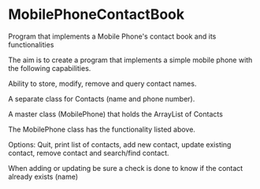 # MobilePhoneContactBook
Program that implements a Mobile Phone's contact book and its functionalities

The aim is to create a program that implements a simple mobile phone with the following capabilities.

Ability to store, modify, remove and query contact names.

A separate class for Contacts (name and phone number).

A master class (MobilePhone) that holds the ArrayList of Contacts

The MobilePhone class has the functionality listed above.

Options:  Quit, print list of contacts, add new contact, update existing contact, remove contact and search/find contact.

When adding or updating be sure a check is done to know if the contact already exists (name)
